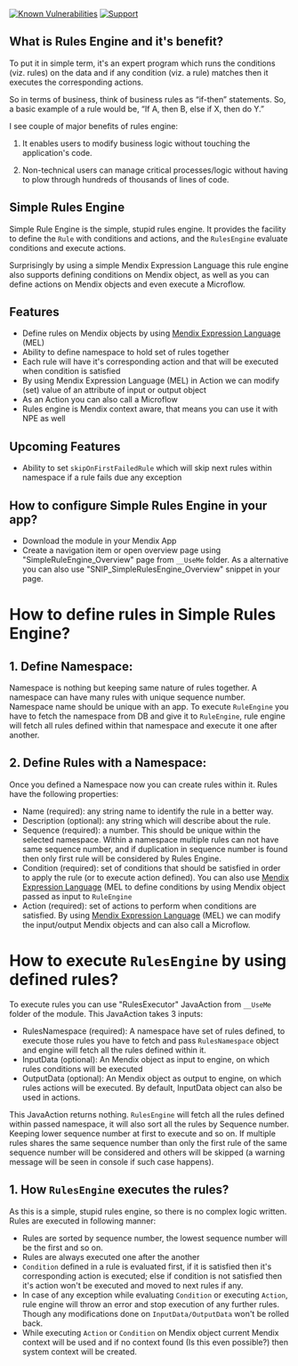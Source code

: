 [![Known Vulnerabilities](https://snyk.io/test/github/mendixlabs/SimpleRulesEngine/badge.svg?targetFile=simplerulesengine/build.gradle&tab=dependencies)](https://snyk.io/test/github/mendixlabs/SimpleRulesEngine?targetFile=simplerulesengine/build.gradle&tab=dependencies)
[![Support](https://img.shields.io/badge/Mendix%20Support%3A-Community-green.svg)](https://docs.mendix.com/community/app-store/app-store-content-support)
## What is Rules Engine and it's benefit?
To put it in simple term, it's an expert program which runs the conditions (viz. rules) on the data and if any condition (viz. a rule) matches then it executes the corresponding actions.

So in terms of business, think of business rules as “if-then” statements. So, a basic example of a rule would be, “If A, then B, else if X, then do Y.”

I see couple of major benefits of rules engine:

1. It enables users to modify business logic without touching the application's code.

2. Non-technical users can manage critical processes/logic without having to plow through hundreds of thousands of lines of code.

## Simple Rules Engine
Simple Rule Engine is the simple, stupid rules engine. It provides the facility to define the  `Rule` with conditions and actions, and the `RulesEngine` evaluate conditions and execute actions.

Surprisingly by using a simple Mendix Expression Language this rule engine also supports defining conditions on Mendix object, as well as you can define actions on Mendix objects and even execute a Microflow.

## Features
- Define rules on Mendix objects by using [Mendix Expression Language](https://github.com/mendixlabs/SimpleRulesEngine/wiki/Mendix-Expression-Language) (MEL)
- Ability to define namespace to hold set of rules together 
- Each rule will have it's corresponding action and that will be executed when condition is satisfied
- By using Mendix Expression Language (MEL) in Action we can modify (set) value of an attribute of input or output object
- As an Action you can also call a Microflow
- Rules engine is Mendix context aware, that means you can use it with NPE as well

## Upcoming Features
- Ability to set `skipOnFirstFailedRule` which will skip next rules within namespace if a rule fails due any exception

## How to configure Simple Rules Engine in your app?
- Download the module in your Mendix App
- Create a navigation item or open overview page using "SimpleRuleEngine_Overview" page from `__UseMe` folder. As a alternative you can also use "SNIP_SimpleRulesEngine_Overview" snippet in your page.

# How to define rules in Simple Rules Engine?

## 1. Define Namespace:
Namespace is nothing but keeping same nature of rules together. A namespace can have many rules with unique sequence number. Namespace name should be unique with an app. To execute `RuleEngine` you have to fetch the namespace from DB and give it to `RuleEngine`, rule engine will fetch all rules defined within that namespace and execute it one after another.

## 2. Define Rules with a Namespace:
Once you defined a Namespace now you can create rules within it. Rules have the following properties:

- Name (required): any string name to identify the rule in a better way.
- Description (optional): any string which will describe about the rule.
- Sequence (required): a number. This should be unique within the selected namespace. Within a namespace multiple rules can not have same sequence number, and if duplication in sequence number is found then only first rule will be considered by Rules Engine.
- Condition (required): set of conditions that should be satisfied in order to apply the rule (or to execute action defined). You can also use [Mendix Expression Language](https://github.com/mendixlabs/SimpleRulesEngine/wiki/Mendix-Expression-Language) (MEL to define conditions by using Mendix object passed as input to `RuleEngine`
- Action (required): set of actions to perform when conditions are satisfied. By using [Mendix Expression Language](https://github.com/mendixlabs/SimpleRulesEngine/wiki/Mendix-Expression-Language) (MEL) we can modify the input/output Mendix objects and can also call a Microflow.

# How to execute `RulesEngine` by using defined rules?
To execute rules you can use "RulesExecutor" JavaAction from `__UseMe` folder of the module. This JavaAction takes 3 inputs:

- RulesNamespace (required): A namespace have set of rules defined, to execute those rules you have to fetch and pass `RulesNamespace` object and engine will fetch all the rules defined within it. 
- InputData (optional): An Mendix object as input to engine, on which rules conditions will be executed
- OutputData (optional): An Mendix object as output to engine, on which rules actions will be executed. By default, InputData object can also be used in actions.

This JavaAction returns nothing. `RulesEngine` will fetch all the rules defined within passed namespace, it will also sort all the rules by Sequence number. Keeping lower sequence number at first to execute and so on. If multiple rules shares the same sequence number than only the first rule of the same sequence number will be considered and others will be skipped (a warning message will be seen in console if such case happens). 

## 1. How `RulesEngine` executes the rules?
As this is a simple, stupid rules engine, so there is no complex logic written. Rules are executed in following manner:

- Rules are sorted by sequence number, the lowest sequence number will be the first and so on.
- Rules are always executed one after the another
- `Condition` defined in a rule is evaluated first, if it is satisfied then it's corresponding action is executed; else if condition is not satisfied then it's action won't be executed and moved to next rules if any.
- In case of any exception while evaluating `Condition` or executing `Action`, rule engine will throw an error and stop execution of any further rules. Though any modifications done on `InputData/OutputData` won't be rolled back.
- While executing `Action` or `Condition` on Mendix object current Mendix context will be used and if no context found (Is this even possible?) then system context will be created.
